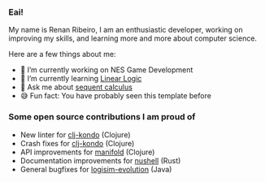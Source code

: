 ### Eai!

My name is Renan Ribeiro, I am an enthusiastic developer, working on improving my skills, and learning more and more about computer science.


Here are a few things about me:

- 🔭 I’m currently working on NES Game Development
- 🌱 I’m currently learning [Linear Logic](https://en.wikipedia.org/wiki/Linear_logic)
- 💬 Ask me about [sequent calculus](https://en.wikipedia.org/wiki/Sequent_calculus)
- 😅  Fun fact: You have probably seen this template before

### Some open source contributions I am proud of
- New linter for [clj-kondo](https://github.com/clj-kondo/clj-kondo/pull/2209) (Clojure)
- Crash fixes for [clj-kondo](https://github.com/clj-kondo/clj-kondo/pull/2205) (Clojure)
- API improvements for [manifold](https://github.com/clj-commons/manifold/pull/225) (Clojure)
- Documentation improvements for [nushell](https://github.com/nushell/nushell.github.io/pull/1137) (Rust)
- General bugfixes for [logisim-evolution](https://github.com/logisim-evolution/logisim-evolution/pull/1824) (Java)
